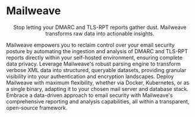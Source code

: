 # Mailweave

<center>Stop letting your DMARC and TLS-RPT reports gather dust. Mailweave transforms raw data into actionable insights.</center>

Mailweave empowers you to reclaim control over your email security posture by automating the ingestion and analysis of DMARC and TLS-RPT reports directly within your self-hosted environment, ensuring complete data privacy. Leverage Mailweave's robust parsing engine to transform verbose XML data into structured, queryable datasets, providing granular visibility into your authentication and encryption landscapes. Deploy Mailweave with maximum flexibility, whether via Docker, Kubernetes, or as a single binary, adapting it to your chosen mail server and database stack. Embrace a data-driven approach to email security with Mailweave's comprehensive reporting and analysis capabilities, all within a transparent, open-source framework.
